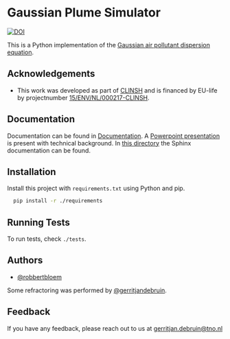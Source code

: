 
# Gaussian Plume Simulator
[![DOI](https://zenodo.org/badge/521653949.svg)](https://zenodo.org/badge/latestdoi/521653949)

This is a Python implementation of the [Gaussian air pollutant dispersion equation](https://en.wikipedia.org/wiki/Atmospheric_dispersion_modeling#Gaussian_air_pollutant_dispersion_equation).



## Acknowledgements

 - This work was developed as part of [CLINSH](https://www.clinsh.eu/) and is financed by EU-life by projectnumber [15/ENV/NL/000217-CLINSH](https://webgate.ec.europa.eu/life/publicWebsite/index.cfm?fuseaction=search.dspPage&n_proj_id=5782).


## Documentation

Documentation can be found in [Documentation](./docs).
A [Powerpoint presentation](./docs/technical_background.pptx) is present with technical background.
In [this directory](./docs/build/html) the Sphinx documentation can be found.

## Installation

Install this project with `requirements.txt` using Python and pip.

```bash
  pip install -r ./requirements
```
    
## Running Tests

To run tests, check `./tests`.


## Authors

- [@robbertbloem](https://github.com/robbertbloem)

Some refractoring was performed by [@gerritjandebruin](https://github.com/gerritjandebruin).


## Feedback

If you have any feedback, please reach out to us at gerritjan.debruin@tno.nl

